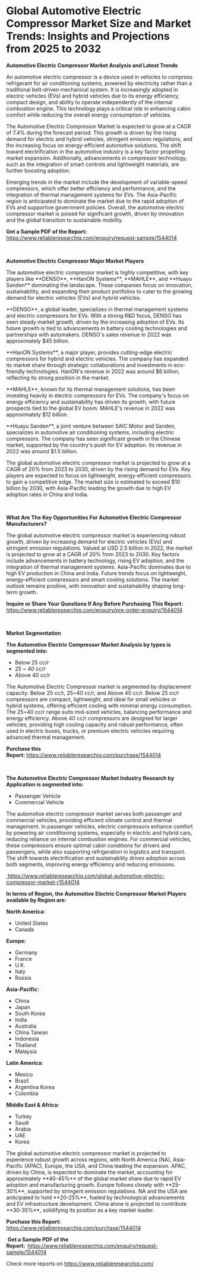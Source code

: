 <p><h1>Global Automotive Electric Compressor Market Size and Market Trends: Insights and Projections from 2025 to 2032</h1></p><p><strong>Automotive Electric Compressor Market Analysis and Latest Trends</strong></p>
<p><p>An automotive electric compressor is a device used in vehicles to compress refrigerant for air conditioning systems, powered by electricity rather than a traditional belt-driven mechanical system. It is increasingly adopted in electric vehicles (EVs) and hybrid vehicles due to its energy efficiency, compact design, and ability to operate independently of the internal combustion engine. This technology plays a critical role in enhancing cabin comfort while reducing the overall energy consumption of vehicles.</p><p>The Automotive Electric Compressor Market is expected to grow at a CAGR of 7.4% during the forecast period. This growth is driven by the rising demand for electric and hybrid vehicles, stringent emission regulations, and the increasing focus on energy-efficient automotive solutions. The shift toward electrification in the automotive industry is a key factor propelling market expansion. Additionally, advancements in compressor technology, such as the integration of smart controls and lightweight materials, are further boosting adoption.</p><p>Emerging trends in the market include the development of variable-speed compressors, which offer better efficiency and performance, and the integration of thermal management systems for EVs. The Asia-Pacific region is anticipated to dominate the market due to the rapid adoption of EVs and supportive government policies. Overall, the automotive electric compressor market is poised for significant growth, driven by innovation and the global transition to sustainable mobility.</p></p>
<p><strong>Get a Sample PDF of the Report:&nbsp;</strong> <a href="https://www.reliableresearchiq.com/enquiry/request-sample/1544014?utm_campaign=1144&utm_medium=2&utm_source=Github&utm_content=ia&utm_term=21012025&utm_id=automotive-electric-compressor">https://www.reliableresearchiq.com/enquiry/request-sample/1544014</a></p>
<p>&nbsp;</p>
<p><strong>Automotive Electric Compressor Major Market Players</strong></p>
<p><p>The automotive electric compressor market is highly competitive, with key players like **DENSO**, **HanON Systems**, **MAHLE**, and **Huayu Sanden** dominating the landscape. These companies focus on innovation, sustainability, and expanding their product portfolios to cater to the growing demand for electric vehicles (EVs) and hybrid vehicles.</p><p>**DENSO**, a global leader, specializes in thermal management systems and electric compressors for EVs. With a strong R&D focus, DENSO has seen steady market growth, driven by the increasing adoption of EVs. Its future growth is tied to advancements in battery cooling technologies and partnerships with automakers. DENSO's sales revenue in 2022 was approximately $45 billion.</p><p>**HanON Systems**, a major player, provides cutting-edge electric compressors for hybrid and electric vehicles. The company has expanded its market share through strategic collaborations and investments in eco-friendly technologies. HanON's revenue in 2022 was around $6 billion, reflecting its strong position in the market.</p><p>**MAHLE**, known for its thermal management solutions, has been investing heavily in electric compressors for EVs. The company's focus on energy efficiency and sustainability has driven its growth, with future prospects tied to the global EV boom. MAHLE's revenue in 2022 was approximately $12 billion.</p><p>**Huayu Sanden**, a joint venture between SAIC Motor and Sanden, specializes in automotive air conditioning systems, including electric compressors. The company has seen significant growth in the Chinese market, supported by the country's push for EV adoption. Its revenue in 2022 was around $1.5 billion.</p><p>The global automotive electric compressor market is projected to grow at a CAGR of 20% from 2023 to 2030, driven by the rising demand for EVs. Key players are expected to focus on lightweight, energy-efficient compressors to gain a competitive edge. The market size is estimated to exceed $10 billion by 2030, with Asia-Pacific leading the growth due to high EV adoption rates in China and India.</p></p>
<p>&nbsp;</p>
<p><strong>What Are The Key Opportunities For Automotive Electric Compressor Manufacturers?</strong></p>
<p><p>The global automotive electric compressor market is experiencing robust growth, driven by increasing demand for electric vehicles (EVs) and stringent emission regulations. Valued at USD 2.5 billion in 2022, the market is projected to grow at a CAGR of 20% from 2023 to 2030. Key factors include advancements in battery technology, rising EV adoption, and the integration of thermal management systems. Asia-Pacific dominates due to high EV production in China and India. Future trends focus on lightweight, energy-efficient compressors and smart cooling solutions. The market outlook remains positive, with innovation and sustainability shaping long-term growth.</p></p>
<p><strong>Inquire or Share Your Questions If Any Before Purchasing This Report:</strong> <a href="https://www.reliableresearchiq.com/enquiry/pre-order-enquiry/1544014?utm_campaign=1144&utm_medium=2&utm_source=Github&utm_content=ia&utm_term=21012025&utm_id=automotive-electric-compressor">https://www.reliableresearchiq.com/enquiry/pre-order-enquiry/1544014</a></p>
<p>&nbsp;</p>
<p><strong>Market Segmentation</strong></p>
<p><strong>The Automotive Electric Compressor Market Analysis by types is segmented into:</strong></p>
<p><ul><li>Below 25 cc/r</li><li>25 ~ 40 cc/r</li><li>Above 40 cc/r</li></ul></p>
<p><p>The Automotive Electric Compressor market is segmented by displacement capacity: Below 25 cc/r, 25~40 cc/r, and Above 40 cc/r. Below 25 cc/r compressors are compact, lightweight, and ideal for small vehicles or hybrid systems, offering efficient cooling with minimal energy consumption. The 25~40 cc/r range suits mid-sized vehicles, balancing performance and energy efficiency. Above 40 cc/r compressors are designed for larger vehicles, providing high cooling capacity and robust performance, often used in electric buses, trucks, or premium electric vehicles requiring advanced thermal management.</p></p>
<p><strong>Purchase this Report:&nbsp;</strong><a href="https://www.reliableresearchiq.com/purchase/1544014?utm_campaign=1144&utm_medium=2&utm_source=Github&utm_content=ia&utm_term=21012025&utm_id=automotive-electric-compressor">https://www.reliableresearchiq.com/purchase/1544014</a></p>
<p>&nbsp;</p>
<p><strong>The Automotive Electric Compressor Market Industry Research by Application is segmented into:</strong></p>
<p><ul><li>Passenger Vehicle</li><li>Commercial Vehicle</li></ul></p>
<p><p>The automotive electric compressor market serves both passenger and commercial vehicles, providing efficient climate control and thermal management. In passenger vehicles, electric compressors enhance comfort by powering air conditioning systems, especially in electric and hybrid cars, reducing reliance on internal combustion engines. For commercial vehicles, these compressors ensure optimal cabin conditions for drivers and passengers, while also supporting refrigeration in logistics and transport. The shift towards electrification and sustainability drives adoption across both segments, improving energy efficiency and reducing emissions.</p></p>
<p><a href="https://www.reliableresearchiq.com/global-automotive-electric-compressor-market-r1544014?utm_campaign=1144&utm_medium=2&utm_source=Github&utm_content=ia&utm_term=21012025&utm_id=automotive-electric-compressor">&nbsp;https://www.reliableresearchiq.com/global-automotive-electric-compressor-market-r1544014</a></p>
<p><strong>In terms of Region, the Automotive Electric Compressor Market Players available by Region are:</strong></p>
<p>
    <p> <strong> North America: </strong>
        <ul>
            <li>United States</li>
            <li>Canada</li>
        </ul>
        </p> 
    <p> <strong> Europe: </strong>
        <ul>
            <li>Germany</li>
            <li>France</li>
            <li>U.K.</li>
            <li>Italy</li>
            <li>Russia</li>
        </ul>
        </p> 
    <p> <strong> Asia-Pacific: </strong>
        <ul>
            <li>China</li>
            <li>Japan</li>
            <li>South Korea</li>
            <li>India</li>
            <li>Australia</li>
            <li>China Taiwan</li>
            <li>Indonesia</li>
            <li>Thailand</li>
            <li>Malaysia</li>
        </ul>
        </p> 
    <p> <strong> Latin America: </strong>
        <ul>
            <li>Mexico</li>
            <li>Brazil</li>
            <li>Argentina Korea</li>
            <li>Colombia</li>
        </ul>
        </p> 
    <p> <strong> Middle East & Africa: </strong>
        <ul>
            <li>Turkey</li>
            <li>Saudi</li>
            <li>Arabia</li>
            <li>UAE</li>
            <li>Korea</li>
        </ul>
    </p>
    </p>
<p><p>The global automotive electric compressor market is projected to experience robust growth across regions, with North America (NA), Asia-Pacific (APAC), Europe, the USA, and China leading the expansion. APAC, driven by China, is expected to dominate the market, accounting for approximately **40-45%** of the global market share due to rapid EV adoption and manufacturing growth. Europe follows closely with **25-30%**, supported by stringent emission regulations. NA and the USA are anticipated to hold **20-25%**, fueled by technological advancements and EV infrastructure development. China alone is projected to contribute **30-35%**, solidifying its position as a key market leader.</p></p>
<p><strong>Purchase this Report: </strong><a href="https://www.reliableresearchiq.com/purchase/1544014?utm_campaign=1144&utm_medium=2&utm_source=Github&utm_content=ia&utm_term=21012025&utm_id=automotive-electric-compressor">https://www.reliableresearchiq.com/purchase/1544014</a></p>
<p>&nbsp;<strong>Get a Sample PDF of the Report:&nbsp;&nbsp;</strong><a href="https://www.reliableresearchiq.com/enquiry/request-sample/1544014?utm_campaign=1144&utm_medium=2&utm_source=Github&utm_content=ia&utm_term=21012025&utm_id=automotive-electric-compressor">https://www.reliableresearchiq.com/enquiry/request-sample/1544014</a></p>
<p><strong></strong></p>
<p>Check more reports on <a href="https://www.reliableresearchiq.com/?utm_campaign=1144&utm_medium=2&utm_source=Github&utm_content=ia&utm_term=21012025&utm_id=automotive-electric-compressor">https://www.reliableresearchiq.com/</a></p>